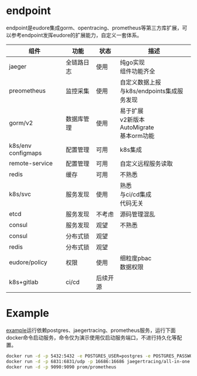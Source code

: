 # endpoint

endpoint是eudore集成gorm、opentracing、prometheus等第三方库扩展，可以参考endpoint发挥eudore的扩展能力，自定义一套体系。

| 组件  | 功能  |  状态 |  描述 |
| ------------ | ------------ | ------------ | ------------ |
| jaeger  | 全链路日志  | 使用  | 纯go实现<br>组件功能齐全  |
| preometheus | 监控采集 | 使用 | 自定义数据上报<br>与k8s/endpoints集成服务发现 |
| gorm/v2  | 数据库管理  | 使用  | 易于扩展<br>v2新版本<br>AutoMigrate<br>基本orm功能  |
| k8s/env configmaps  | 配置管理  | 可用  | k8s集成 |
| remote-service  | 配置管理  | 可用  | 自定义远程服务读取  |
| redis  | 缓存  | 可用  | 不熟悉  |
| k8s/svc  | 服务发现  | 使用  |  熟悉<br>与ci/cd集成<br>代码无关 |
| etcd  | 服务发现  | 不考虑  | 源码管理混乱  |
| consul  |  服务发现 | 观望  | 不熟悉  |
| consul  | 分布式锁  | 观望  |   |
| redis  | 分布式锁  | 观望  |   |
| eudore/policy | 权限 | 使用 | 细粒度pbac<br>数据权限 |
| k8s+gitlab | ci/cd | 后续开源 | |


# Example

[example](_example/app.go)运行依赖postgres、jaegertracing、prometheus服务，运行下面docker命令启动服务，命令仅为演示使用仅启动服务端口，不进行持久化等配置。

```bash
docker run -d -p 5432:5432 -e POSTGRES_USER=postgres -e POSTGRES_PASSWORD=postgres -e POSTGRES_DB=postgres library/postgres:10.5
docker run -d -p 6831:6831/udp -p 16686:16686 jaegertracing/all-in-one:latest
docker run -d -p 9090:9090 prom/prometheus
```
